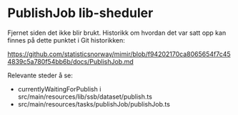 # PublishJob lib-sheduler
Fjernet siden det ikke blir brukt. Historikk om hvordan det var satt opp kan finnes på dette punktet i Git historikken:

https://github.com/statisticsnorway/mimir/blob/f94202170ca8065654f7c454839c5a780f54bb6b/docs/PublishJob.md

Relevante steder å se: 
* currentlyWaitingForPublish i src/main/resources/lib/ssb/dataset/publish.ts 
* src/main/resources/tasks/publishJob/publishJob.ts
